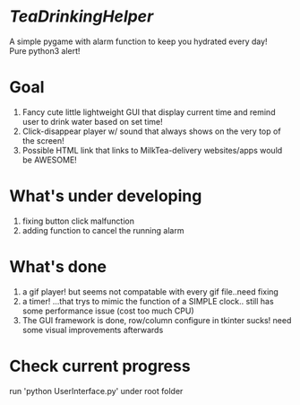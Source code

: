 # <em>TeaDrinkingHelper</em>
A simple pygame with alarm function to keep you hydrated every day! <br />
Pure python3 alert!



# Goal
1. Fancy cute little lightweight GUI that display current time and remind user to drink water based on set time!<br />
2. Click-disappear player w/ sound that always shows on the very top of the screen!<br />
3. Possible HTML link that links to MilkTea-delivery websites/apps would be AWESOME!<br />

# What's under developing
1. fixing button click malfunction
2. adding function to cancel the running alarm

# What's done
1. a gif player! but seems not compatable with every gif file..need fixing
2. a timer! ...that trys to mimic the function of a SIMPLE clock.. still has some performance issue (cost too much CPU)
3. The GUI framework is done, row/column configure in tkinter sucks! need some visual improvements afterwards

# Check current progress
run 'python UserInterface.py' under root folder
